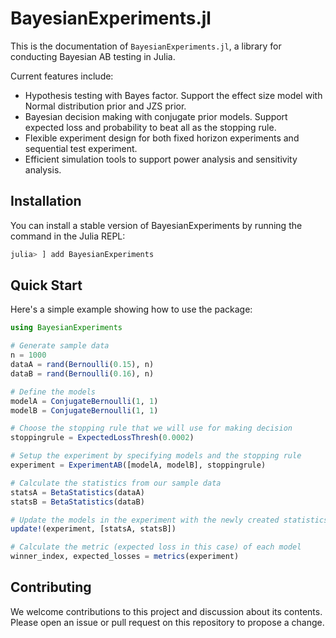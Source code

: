 # BayesianExperiments.jl

This is the documentation of `BayesianExperiments.jl`, a library for conducting Bayesian AB testing in Julia.

Current features include:

- Hypothesis testing with Bayes factor. Support the effect size model with Normal distribution prior and JZS prior.
- Bayesian decision making with conjugate prior models. Support expected loss and probability to beat all as the stopping rule.
- Flexible experiment design for both fixed horizon experiments and sequential test experiment.
- Efficient simulation tools to support power analysis and sensitivity analysis.

## Installation

You can install a stable version of BayesianExperiments by running the command in the Julia REPL:

```julia
julia> ] add BayesianExperiments
```

## Quick Start

Here's a simple example showing how to use the package:

```julia
using BayesianExperiments

# Generate sample data
n = 1000
dataA = rand(Bernoulli(0.15), n)
dataB = rand(Bernoulli(0.16), n)

# Define the models
modelA = ConjugateBernoulli(1, 1)
modelB = ConjugateBernoulli(1, 1)

# Choose the stopping rule that we will use for making decision
stoppingrule = ExpectedLossThresh(0.0002)

# Setup the experiment by specifying models and the stopping rule
experiment = ExperimentAB([modelA, modelB], stoppingrule)

# Calculate the statistics from our sample data
statsA = BetaStatistics(dataA)
statsB = BetaStatistics(dataB)

# Update the models in the experiment with the newly created statistics
update!(experiment, [statsA, statsB])

# Calculate the metric (expected loss in this case) of each model 
winner_index, expected_losses = metrics(experiment)
```

## Contributing

We welcome contributions to this project and discussion about its contents. Please open an issue or pull request on this repository to propose a change.
